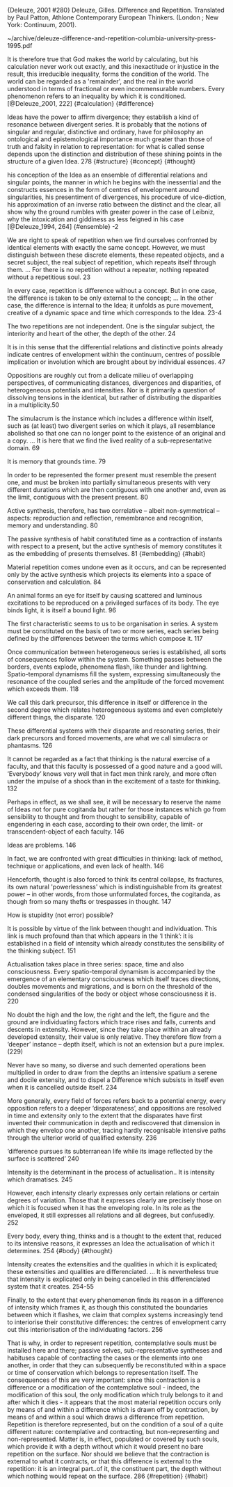 ﻿{Deleuze, 2001 #280}
Deleuze, Gilles. Difference and Repetition. Translated by Paul Patton, Athlone Contemporary European Thinkers. (London ; New York: Continuum, 2001).

~/archive/deleuze-difference-and-repetition-columbia-university-press-1995.pdf

It is therefore true that God makes the world by calculating, but his calculation never work out exactly, and this inexactitude or injustice in the result, this irreducible inequality, forms the condition of the world. The world can be regarded as a 'remainder', and the real in the world understood in terms of fractional or even incommensurable numbers. Every phenomenon refers to an inequality by which it is conditioned. [@Deleuze_2001, 222] {#calculation} {#difference}

Ideas have the power to affirm divergence; they establish a kind of resonance between divergent series. It is probably that the notions of singular and regular, distinctive and ordinary, have for philosophy an ontological and epistemological importance much greater than those of truth and falsity in relation to representation: for what is called sense  depends upon the distinction and distribution of these shining points in the structure of a given Idea. 278 {#structure} {#concept} {#thought}

his conception of the Idea as an ensemble of differential relations and singular points, the manner in which he begins with the inessential and the constructs essences in the form of centres of envelopment around singularities, his presentiment of divergences, his procedure of vice-diction, his approximation of an inverse ratio between the distinct and the clear, all show why the ground rumbles with greater power in the case of Leibniz, why the intoxication and giddiness as less feigned in his case [@Deleuze_1994, 264] {#ensemble} -2

We are right to speak of repetition when we find ourselves confronted by identical elements with exactly the same concept. However, we must distinguish between these discrete elements, these repeated objects, and a secret subject, the real subject of repetition, which repeats itself through them. ... For there is no repetition without a repeater, nothing repeated without a repetitious soul. 23

In every case, repetition is difference without a concept. But in one case, the difference is taken to be only external to the concept; ... In the other case, the difference is internal to the Idea; it unfolds as pure movement, creative of a dynamic space and time which corresponds to the Idea. 23-4

The two repetitions are not independent. One is the singular subject, the interiority and heart of the other, the depth of the other. 24

It is in this sense that the differential relations and distinctive points already indicate centres of envelopment within the continuum, centres of possible implication or involution which are brought about by individual essences. 47

Oppositions are roughly cut from a delicate milieu of overlapping perspectives, of communicating distances, divergences and disparities, of heterogeneous potentials and intensities. Nor is it primarily a question of dissolving tensions in the identical, but rather of distributing the disparities in a multiplicity.50

The simulacrum is the instance which includes a difference within itself, such as (at least) two divergent series on which it plays, all resemblance abolished so that one can no longer point to the existence of an original and a copy.  ... It is here that we find the lived reality of a sub-representative domain. 69

It is memory that grounds time. 79

In order to be represented the former present must resemble the present one, and must be broken into partially simultaneous presents with very different durations which are then contiguous with one another and, even as the limit, contiguous with the present present. 80

Active synthesis, therefore, has two correlative – albeit non-symmetrical – aspects: reproduction and reflection, remembrance and recognition, memory and understanding. 80

The passive synthesis of habit constituted time as a contraction of instants with respect to a present, but the active synthesis of memory constitutes it as the embedding of presents themselves. 81 {#embedding} {#habit}

Material repetition comes undone even as it occurs, and can be represented only by the active synthesis which projects its elements into a space of conservation and calculation. 84

An animal forms an eye for itself by causing scattered and luminous excitations to be reproduced on a privileged surfaces of its body. The eye binds light, it is itself a bound light. 96

The first characteristic seems to us to be organisation in series. A system must be constituted on the basis of two or more series, each series being defined by the differences between the terms which compose it. 117

Once communication between heterogeneous series is established, all sorts of consequences follow within the system. Something passes between the borders, events explode, phenomena flash, like thunder and lightning. Spatio-temporal dynamisms fill the system, expressing simultaneously the resonance of the coupled series and the amplitude of the forced movement which exceeds them. 118

We call this dark precursor, this difference in itself or difference in the second degree which relates heterogeneous systems and even completely different things, the disparate.  120

These differential systems with their disparate and resonating series, their dark precursors and forced movements, are what we call simulacra or phantasms. 126

It cannot be regarded as a fact that thinking is the natural exercise of a faculty, and that this faculty is possessed of a good nature and a good will. ‘Everybody’ knows very well that in fact men think rarely, and more often under the impulse of a shock than in the excitement of a taste for thinking. 132

Perhaps in effect, as we shall see, it will be necessary to reserve the name of Ideas not for pure cogitanda  but rather for those instances which go from sensibility to thought and from thought to sensibility, capable of engendering in each case, according to their own order, the limit- or transcendent-object of each faculty. 146

Ideas are problems. 146

In fact, we are confronted with great difficulties in thinking: lack of method, technique or applications, and even lack of health. 146

Henceforth, thought is also forced to think its central collapse, its fractures, its own natural 'powerlessness' which is indistinguishable from its greatest power – in other words, from those unformulated forces, the cogitanda, as though from so many thefts or trespasses in thought. 147

How is stupidity (not error) possible?

It is possible by virtue of the link between thought and individuation. This link is much profound than that which appears in the ‘I think’: it is established in a field of intensity which already constitutes the sensibility of the thinking subject. 151

Actualisation takes place in three series: space, time and also consciousness. Every spatio-temporal dynamism is accompanied by the emergence of an elementary consciousness which itself traces directions, doubles movements and migrations, and is born on the threshold of the condensed singularities of the body or object whose consciousness it is. 220

No doubt the high and the low, the right and the left, the figure and the ground are individuating factors which trace rises and falls, currents and descents in extensity. However, since they take place within an already developed extensity, their value is only relative. They therefore flow from a ‘deeper’ instance – depth itself, which is not an extension but a pure implex. (229)

Never have so many, so diverse and such demented operations been multiplied in order to draw from the depths an intensive spatium  a serene and docile extensity, and to dispel a Difference which subsists in itself even when it is cancelled outside itself. 234

More generally, every field of forces refers back to a potential energy, every opposition refers to a deeper ‘disparateness’, and oppositions are resolved in time and extensity only to the extent that the disparates have first invented their communication in depth and rediscovered that dimension in which they envelop one another, tracing hardly recognisable intensive paths through the ulterior world of qualified extensity. 236

‘difference pursues its subterranean life while its image reflected by the surface is scattered’ 240

Intensity is the determinant in the process of actualisation.. It is intensity which dramatises. 245

However, each intensity clearly expresses only certain relations or certain degrees of variation. Those that it expresses clearly are precisely those on which it is focused when it has the enveloping  role. In its role as the enveloped, it still expresses all relations and all degrees, but confusedly. 252

Every body, every thing, thinks and is a thought to the extent that, reduced to its intensive reasons, it expresses an Idea the actualisation of which it determines. 254 {#body} {#thought}

Intensity creates the extensities and the qualities in which it is explicated; these extensities and qualities are differenciated.  ... It is nevertheless true that intensity is explicated only in being cancelled in this differenciated system that it creates. 254-55

Finally, to the extent that every phenomenon finds its reason in a difference of intensity which frames it, as though this constituted the boundaries between which it flashes, we claim that complex systems increasingly tend to interiorise their constitutive differences: the centres of envelopment carry out this interiorisation of the individuating factors. 256

That is why, in order to represent repetition, contemplative souls must be installed here and there; passive selves, sub-representative syntheses and habituses capable of contracting the cases or the elements into one another, in order that they can subsequently be reconstituted within a space or time of conservation which belongs to representation itself. The consequences of this are very important: since this contraction is a difference or a modification of the contemplative soul - indeed, the modification of this soul, the only modification which truly belongs to it and after which it dies - it appears that the most material repetition occurs only by means of and within a difference which is drawn off by contraction, by means of and within a soul which draws a difference from repetition. Repetition is therefore represented, but on the condition of a soul of a quite different nature: contemplative and contracting, but non-representing and non-represented. Matter is, in effect, populated or covered by such souls, which provide it with a depth without which it would present no bare repetition on the surface. Nor should we believe that the contraction is external to what it contracts, or that this difference is external to the repetition: it is an integral part..of it, the constituent part, the depth without which nothing would repeat on the surface. 286 {#repetition} {#habit}
